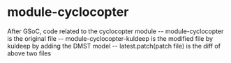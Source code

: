 # module-cyclocopter
After GSoC, code related to the cyclocopter module 
-- module-cyclocopter is the original file
-- module-cyclocopter-kuldeep is the modified file by kuldeep by adding the DMST model 
-- latest.patch(patch file) is the diff of above two files

